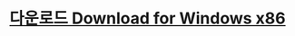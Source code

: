 # [다운로드 Download for Windows x86](https://github.com/jiwonz/cbucks-converter/releases/download/0.0.1/cbucks.exe)